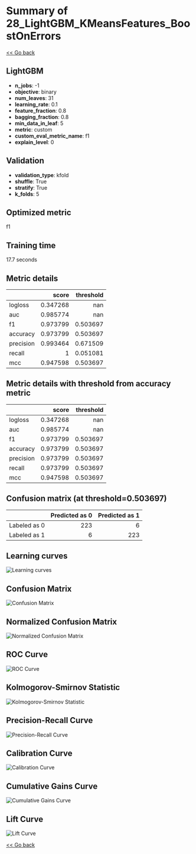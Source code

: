 # Summary of 28_LightGBM_KMeansFeatures_BoostOnErrors

[<< Go back](../README.md)


## LightGBM
- **n_jobs**: -1
- **objective**: binary
- **num_leaves**: 31
- **learning_rate**: 0.1
- **feature_fraction**: 0.8
- **bagging_fraction**: 0.8
- **min_data_in_leaf**: 5
- **metric**: custom
- **custom_eval_metric_name**: f1
- **explain_level**: 0

## Validation
 - **validation_type**: kfold
 - **shuffle**: True
 - **stratify**: True
 - **k_folds**: 5

## Optimized metric
f1

## Training time

17.7 seconds

## Metric details
|           |    score |   threshold |
|:----------|---------:|------------:|
| logloss   | 0.347268 |  nan        |
| auc       | 0.985774 |  nan        |
| f1        | 0.973799 |    0.503697 |
| accuracy  | 0.973799 |    0.503697 |
| precision | 0.993464 |    0.671509 |
| recall    | 1        |    0.051081 |
| mcc       | 0.947598 |    0.503697 |


## Metric details with threshold from accuracy metric
|           |    score |   threshold |
|:----------|---------:|------------:|
| logloss   | 0.347268 |  nan        |
| auc       | 0.985774 |  nan        |
| f1        | 0.973799 |    0.503697 |
| accuracy  | 0.973799 |    0.503697 |
| precision | 0.973799 |    0.503697 |
| recall    | 0.973799 |    0.503697 |
| mcc       | 0.947598 |    0.503697 |


## Confusion matrix (at threshold=0.503697)
|              |   Predicted as 0 |   Predicted as 1 |
|:-------------|-----------------:|-----------------:|
| Labeled as 0 |              223 |                6 |
| Labeled as 1 |                6 |              223 |

## Learning curves
![Learning curves](learning_curves.png)
## Confusion Matrix

![Confusion Matrix](confusion_matrix.png)


## Normalized Confusion Matrix

![Normalized Confusion Matrix](confusion_matrix_normalized.png)


## ROC Curve

![ROC Curve](roc_curve.png)


## Kolmogorov-Smirnov Statistic

![Kolmogorov-Smirnov Statistic](ks_statistic.png)


## Precision-Recall Curve

![Precision-Recall Curve](precision_recall_curve.png)


## Calibration Curve

![Calibration Curve](calibration_curve_curve.png)


## Cumulative Gains Curve

![Cumulative Gains Curve](cumulative_gains_curve.png)


## Lift Curve

![Lift Curve](lift_curve.png)



[<< Go back](../README.md)
